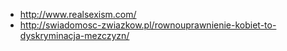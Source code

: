 - http://www.realsexism.com/
- http://swiadomosc-zwiazkow.pl/rownouprawnienie-kobiet-to-dyskryminacja-mezczyzn/
